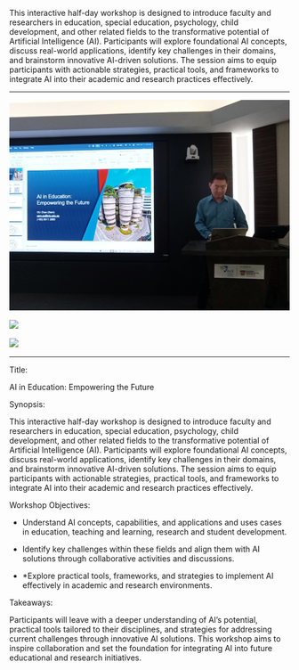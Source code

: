 This interactive half-day workshop is designed to introduce faculty and researchers in education, special education, psychology, child development, and other related fields to the transformative potential of Artificial Intelligence (AI). Participants will explore foundational AI concepts, discuss real-world applications, identify key challenges in their domains, and brainstorm innovative AI-driven solutions. The session aims to equip participants with actionable strategies, practical tools, and frameworks to integrate AI into their academic and research practices effectively.

---

![](sn001.jpg)

![](sn002.png)

![](sn003.png)

---

Title:

AI in Education: Empowering the Future

Synopsis:

This interactive half-day workshop is designed to introduce faculty and researchers in education, special education, psychology, child development, and other related fields to the transformative potential of Artificial Intelligence (AI). Participants will explore foundational AI concepts, discuss real-world applications, identify key challenges in their domains, and brainstorm innovative AI-driven solutions. The session aims to equip participants with actionable strategies, practical tools, and frameworks to integrate AI into their academic and research practices effectively.

Workshop Objectives:

* Understand AI concepts, capabilities, and applications and uses cases in education, teaching and learning, research and student development.

* Identify key challenges within these fields and align them with AI solutions through collaborative activities and discussions.

* *Explore practical tools, frameworks, and strategies to implement AI effectively in academic and research environments.

Takeaways:

Participants will leave with a deeper understanding of AI’s potential, practical tools tailored to their disciplines, and strategies for addressing current challenges through innovative AI solutions. This workshop aims to inspire collaboration and set the foundation for integrating AI into future educational and research initiatives.
